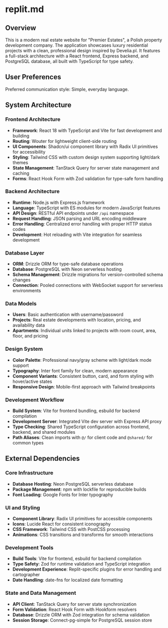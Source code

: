 # replit.md

## Overview

This is a modern real estate website for "Premier Estates", a Polish property development company. The application showcases luxury residential projects with a clean, professional design inspired by Develia.pl. It features a full-stack architecture with a React frontend, Express backend, and PostgreSQL database, all built with TypeScript for type safety.

## User Preferences

Preferred communication style: Simple, everyday language.

## System Architecture

### Frontend Architecture
- **Framework**: React 18 with TypeScript and Vite for fast development and building
- **Routing**: Wouter for lightweight client-side routing
- **UI Components**: Shadcn/ui component library with Radix UI primitives for accessibility
- **Styling**: Tailwind CSS with custom design system supporting light/dark themes
- **State Management**: TanStack Query for server state management and caching
- **Forms**: React Hook Form with Zod validation for type-safe form handling

### Backend Architecture
- **Runtime**: Node.js with Express.js framework
- **Language**: TypeScript with ES modules for modern JavaScript features
- **API Design**: RESTful API endpoints under `/api` namespace
- **Request Handling**: JSON parsing and URL encoding middleware
- **Error Handling**: Centralized error handling with proper HTTP status codes
- **Development**: Hot reloading with Vite integration for seamless development

### Database Layer
- **ORM**: Drizzle ORM for type-safe database operations
- **Database**: PostgreSQL with Neon serverless hosting
- **Schema Management**: Drizzle migrations for version-controlled schema changes
- **Connection**: Pooled connections with WebSocket support for serverless environments

### Data Models
- **Users**: Basic authentication with username/password
- **Projects**: Real estate developments with location, pricing, and availability data
- **Apartments**: Individual units linked to projects with room count, area, floor, and pricing

### Design System
- **Color Palette**: Professional navy/gray scheme with light/dark mode support
- **Typography**: Inter font family for clean, modern appearance
- **Component Variants**: Consistent button, card, and form styling with hover/active states
- **Responsive Design**: Mobile-first approach with Tailwind breakpoints

### Development Workflow
- **Build System**: Vite for frontend bundling, esbuild for backend compilation
- **Development Server**: Integrated Vite dev server with Express API proxy
- **Type Checking**: Shared TypeScript configuration across frontend, backend, and shared modules
- **Path Aliases**: Clean imports with `@/` for client code and `@shared/` for common types

## External Dependencies

### Core Infrastructure
- **Database Hosting**: Neon PostgreSQL serverless database
- **Package Management**: npm with lockfile for reproducible builds
- **Font Loading**: Google Fonts for Inter typography

### UI and Styling
- **Component Library**: Radix UI primitives for accessible components
- **Icons**: Lucide React for consistent iconography  
- **CSS Framework**: Tailwind CSS with PostCSS processing
- **Animations**: CSS transitions and transforms for smooth interactions

### Development Tools
- **Build Tools**: Vite for frontend, esbuild for backend compilation
- **Type Safety**: Zod for runtime validation and TypeScript integration
- **Development Experience**: Replit-specific plugins for error handling and cartographer
- **Date Handling**: date-fns for localized date formatting

### State and Data Management
- **API Client**: TanStack Query for server state synchronization
- **Form Validation**: React Hook Form with Hookform resolvers
- **Database**: Drizzle ORM with Zod integration for schema validation
- **Session Storage**: Connect-pg-simple for PostgreSQL session store
